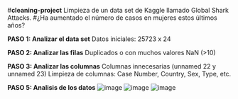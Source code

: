 #**cleaning-project**
Limpieza de un data set de Kaggle llamado Global Shark Attacks.
#¿Ha aumentado el número de casos en mujeres estos últimos años?

**PASO 1: Analizar el data set**
Datos iniciales: 25723 x 24

**PASO 2: Analizar las filas**
Duplicados o con muchos valores NaN (>10)

**PASO 3: Analizar las columnas**
Columnas innecesarias (unnamed 22 y unnamed 23)
Limpieza de columnas: Case Number, Country, Sex, Type, etc.

**PASO 5: Analisis de los datos**
![image](https://github.com/Lidiavf1912/cleaning-project/assets/146014421/f28e6c00-f30e-4f1a-90b4-c9328c9c2b73)
![image](https://github.com/Lidiavf1912/cleaning-project/assets/146014421/f8928723-eb4a-42de-aa9b-7c5225a6ea0a)
![image](https://github.com/Lidiavf1912/cleaning-project/assets/146014421/821535c2-19c3-481b-be39-851d2ce541ab)

